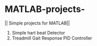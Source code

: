 # MATLAB-projects-
|| Simple projects for MATLAB||

1. Simple hart beat Detector
2. Treadmill Gait Response PID Controller  
